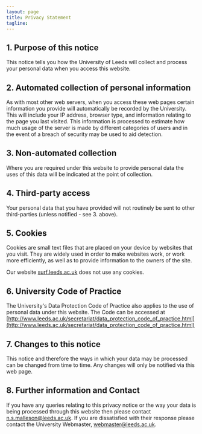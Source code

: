 ```yaml
---
layout: page
title: Privacy Statement
tagline: 
---
```


## 1. Purpose of this notice

This notice tells you how the University of Leeds will collect and process your personal data when you access this website.

## 2. Automated collection of personal information

As with most other web servers, when you access these web pages certain information you provide will automatically be recorded by the University. This will include your IP address, browser type, and information relating to the page you last visited. This information is processed to estimate how much usage of the server is made by different categories of users and in the event of a breach of security may be used to aid detection.

## 3. Non-automated collection

Where you are required under this website to provide personal data the uses of this data will be indicated at the point of collection.

## 4. Third-party access

Your personal data that you have provided will not routinely be sent to other third-parties (unless notified - see 3. above).

## 5. Cookies

Cookies are small text files that are placed on your device by websites that you visit. They are widely used in order to make websites work, or work more efficiently, as well as to provide information to the owners of the site.

Our website [surf.leeds.ac.uk](surf.leeds.ac.uk) does not use any cookies.

## 6. University Code of Practice

The University's Data Protection Code of Practice also applies to the use of personal data under this website. The Code can be accessed at [http://www.leeds.ac.uk/secretariat/data_protection_code_of_practice.html](http://www.leeds.ac.uk/secretariat/data_protection_code_of_practice.html)

## 7. Changes to this notice

This notice and therefore the ways in which your data may be processed can be changed from time to time. Any changes will only be notified via this web page.

## 8. Further information and Contact

If you have any queries relating to this privacy notice or the way your data is being processed through this website then please contact [n.s.malleson@leeds.ac.uk](mailto:n.s.malleson@leeds.ac.uk).  If you are dissatisfied with their response please contact the University Webmaster, [webmaster@leeds.ac.uk](mailto:webmaster@leeds.ac.uk). 